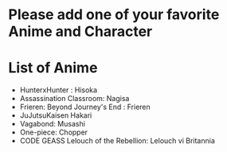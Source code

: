 # Please add one of your favorite Anime and Character

# List of Anime
- HunterxHunter : Hisoka
- Assassination Classroom: Nagisa
- Frieren: Beyond Journey's End : Frieren
- JuJutsuKaisen Hakari
- Vagabond: Musashi
- One-piece: Chopper
- CODE GEASS Lelouch of the Rebellion: Lelouch vi Britannia
